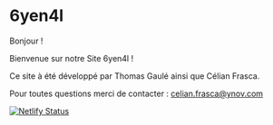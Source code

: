 # 6yen4l

Bonjour ! 

Bienvenue sur notre Site 6yen4l ! 

Ce site à été développé par Thomas Gaulé ainsi que Célian Frasca.

Pour toutes questions merci de contacter : celian.frasca@ynov.com

[![Netlify Status](https://api.netlify.com/api/v1/badges/c354dff6-1a68-435b-9858-386a0570262f/deploy-status)](https://app.netlify.com/sites/6yen4l/deploys)
